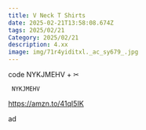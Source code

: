 ```yaml
---
title: V Neck T Shirts
date: 2025-02-21T13:58:08.674Z
tags: 2025/02/21
Category: 2025/02/21
description: 4.xx
image: img/71r4yiditxl._ac_sy679_.jpg
---
```

code NYKJMEHV + ✂

<pre class="language-javascript"><code

class="language-javascript"> NYKJMEHV </code></pre>

https://amzn.to/41qI5IK

a﻿d
